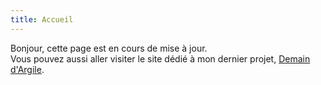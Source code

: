 ```yaml
---
title: Accueil
---
```


Bonjour, cette page est en cours de mise à jour.  
Vous pouvez aussi aller visiter le site dédié à mon dernier projet, [Demain d'Argile](https://demaindargile.com).

